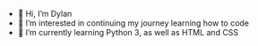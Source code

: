 - 👋 Hi, I’m Dylan
- 👀 I’m interested in continuing my journey learning how to code
- 🌱 I’m currently learning Python 3, as well as HTML and CSS

<!---
dhespen/dhespen is a ✨ special ✨ repository because its `README.md` (this file) appears on your GitHub profile.
You can click the Preview link to take a look at your changes.
--->
